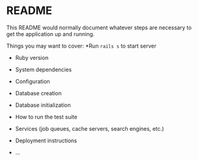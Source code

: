 # README

This README would normally document whatever steps are necessary to get the
application up and running.

Things you may want to cover:
*Run `rails s` to start server

* Ruby version

* System dependencies

* Configuration

* Database creation

* Database initialization

* How to run the test suite

* Services (job queues, cache servers, search engines, etc.)

* Deployment instructions

* ...

